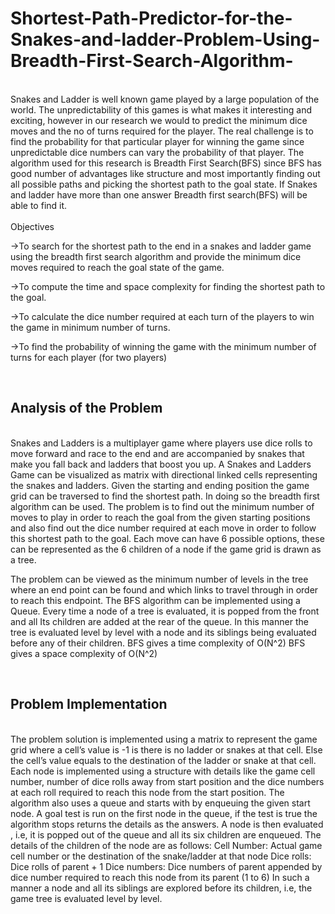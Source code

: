 # Shortest-Path-Predictor-for-the-Snakes-and-ladder-Problem-Using-Breadth-First-Search-Algorithm-
<br>
Snakes and Ladder is well known game played by a large population of the world. The unpredictability of this games is what makes it interesting and exciting, however in our research we would to predict the minimum dice moves and the no of turns required for the player. The real challenge is to find the probability for that particular player for winning the game since unpredictable dice numbers can vary the probability of that player. The algorithm used for this research is Breadth First Search(BFS) since BFS has good number of advantages like structure and most importantly finding out all possible paths and picking the shortest path to the goal state. If Snakes and ladder have more than one answer Breadth first search(BFS) will be able to find it.
</br>


<br>
Objectives

->To search for the shortest path to the end in a snakes and ladder game using the breadth first search algorithm and provide the minimum dice moves required to reach the goal state of the game.

->To compute the time and space complexity for finding the shortest path to the goal.

->To calculate the dice number required at each turn of the players to win the game in minimum number of turns.

->To find the probability of winning the game with the minimum number of turns for each player (for two players)

</br>


## Analysis of the Problem
<br>
Snakes and Ladders is a multiplayer game where players use dice rolls to move forward and race to the end and are accompanied by snakes that make you fall back and ladders that boost you up.
A Snakes and Ladders Game can be visualized as matrix with directional linked cells representing the snakes and ladders. Given the starting and ending position the game grid can be traversed to find the shortest path. In doing so the breadth first algorithm can be used.
The problem is to find out the minimum number of moves to play in order to reach the goal from the given starting positions and also find out the dice number required at each move in order to follow this shortest path to the goal.
Each move can have 6 possible options, these can be represented as the 6 children of a node if the game grid is drawn as a tree.

The problem can be viewed as the minimum number of levels in the tree where an end point can be found and which links to travel through in order to reach this endpoint.
The BFS algorithm can be implemented using a Queue. Every time a node of a tree is evaluated, it is popped from the front and all Its children are added at the rear of the queue. In this manner the tree is evaluated level by level with a node and its siblings being evaluated before any of their children.
BFS gives a time complexity of O(N^2)
BFS gives a space complexity of O(N^2)

</br>


## Problem Implementation
<br>
The problem solution is implemented using a matrix to represent the game grid where a cell’s value is -1 is there is no ladder or snakes at that cell. Else the cell’s value equals to the destination of the ladder or snake at that cell.
Each node is implemented using a structure with details like the game cell number, number of dice rolls away from start position and the dice numbers at each roll required to reach this node from the start position.
The algorithm also uses a queue and starts with by enqueuing the given start node. A goal test is run on the first node in the queue, if the test is true the algorithm stops returns the details as the answers. A node is then evaluated , i.e, it is popped out of the queue and all its six children are enqueued.
The details of the children of the node are as follows:
Cell Number: Actual game cell number or the destination of the snake/ladder at that node
Dice rolls: Dice rolls of parent + 1
Dice numbers: Dice numbers of parent appended by dice number required to reach this node from its parent (1 to 6)
In such a manner a node and all its siblings are explored before its children, i.e, the game tree is evaluated level by level.
</br>






